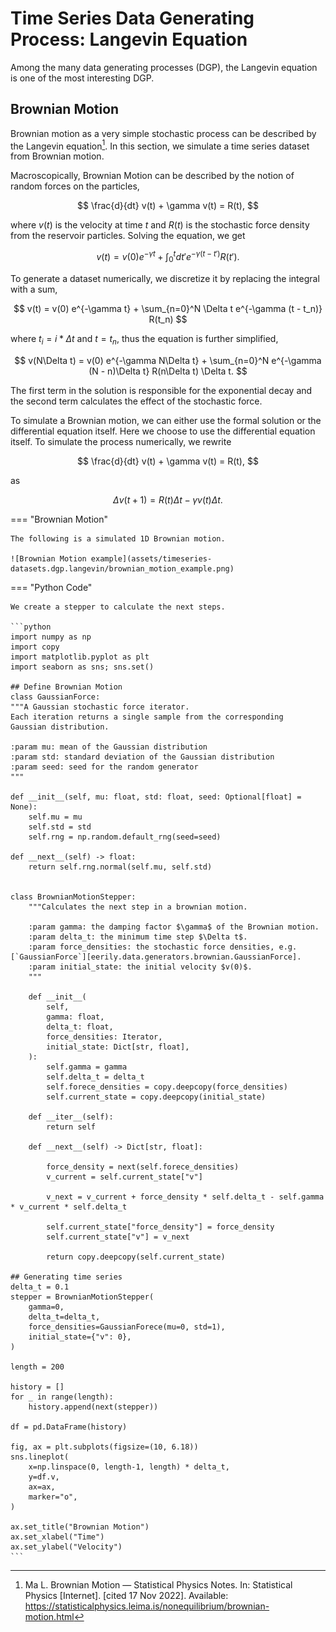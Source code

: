 # Time Series Data Generating Process: Langevin Equation

Among the many data generating processes (DGP), the Langevin equation is one of the most interesting DGP.

## Brownian Motion

Brownian motion as a very simple stochastic process can be described by the Langevin equation[^ma-sp]. In this section, we simulate a time series dataset from Brownian motion.

Macroscopically, Brownian Motion can be described by the notion of random forces on the particles,

$$
\frac{d}{dt} v(t) + \gamma v(t) = R(t),
$$

where $v(t)$ is the velocity at time $t$ and $R(t)$ is the stochastic force density from the reservoir particles. Solving the equation, we get

$$
v(t) = v(0)e^{-\gamma t} + \int_0^t dt' e^{-\gamma (t-t')} R(t') .
$$

To generate a dataset numerically, we discretize it by replacing the integral with a sum,

$$
v(t) = v(0) e^{-\gamma t} + \sum_{n=0}^N \Delta t e^{-\gamma (t - t_n)} R(t_n)
$$

where $t_i = i * \Delta t$ and $t = t_n$, thus the equation is further simplified,

$$
v(N\Delta t) = v(0) e^{-\gamma N\Delta t} + \sum_{n=0}^N  e^{-\gamma (N - n)\Delta t} R(n\Delta t) \Delta t.
$$

The first term in the solution is responsible for the exponential decay and the second term calculates the effect of the stochastic force.

To simulate a Brownian motion, we can either use the formal solution or the differential equation itself. Here we choose to use the differential equation itself. To simulate the process numerically, we rewrite

$$
\frac{d}{dt} v(t) + \gamma v(t) = R(t),
$$

as

$$
\Delta v (t+1) = R(t) \Delta t - \gamma v(t) \Delta t.
$$


=== "Brownian Motion"

    The following is a simulated 1D Brownian motion.

    ![Brownian Motion example](assets/timeseries-datasets.dgp.langevin/brownian_motion_example.png)

=== "Python Code"

    We create a stepper to calculate the next steps.

    ```python
    import numpy as np
    import copy
    import matplotlib.pyplot as plt
    import seaborn as sns; sns.set()

    ## Define Brownian Motion
    class GaussianForce:
    """A Gaussian stochastic force iterator.
    Each iteration returns a single sample from the corresponding
    Gaussian distribution.

    :param mu: mean of the Gaussian distribution
    :param std: standard deviation of the Gaussian distribution
    :param seed: seed for the random generator
    """

    def __init__(self, mu: float, std: float, seed: Optional[float] = None):
        self.mu = mu
        self.std = std
        self.rng = np.random.default_rng(seed=seed)

    def __next__(self) -> float:
        return self.rng.normal(self.mu, self.std)


    class BrownianMotionStepper:
        """Calculates the next step in a brownian motion.

        :param gamma: the damping factor $\gamma$ of the Brownian motion.
        :param delta_t: the minimum time step $\Delta t$.
        :param force_densities: the stochastic force densities, e.g. [`GaussianForce`][eerily.data.generators.brownian.GaussianForce].
        :param initial_state: the initial velocity $v(0)$.
        """

        def __init__(
            self,
            gamma: float,
            delta_t: float,
            force_densities: Iterator,
            initial_state: Dict[str, float],
        ):
            self.gamma = gamma
            self.delta_t = delta_t
            self.forece_densities = copy.deepcopy(force_densities)
            self.current_state = copy.deepcopy(initial_state)

        def __iter__(self):
            return self

        def __next__(self) -> Dict[str, float]:

            force_density = next(self.forece_densities)
            v_current = self.current_state["v"]

            v_next = v_current + force_density * self.delta_t - self.gamma * v_current * self.delta_t

            self.current_state["force_density"] = force_density
            self.current_state["v"] = v_next

            return copy.deepcopy(self.current_state)

    ## Generating time series
    delta_t = 0.1
    stepper = BrownianMotionStepper(
        gamma=0,
        delta_t=delta_t,
        force_densities=GaussianForece(mu=0, std=1),
        initial_state={"v": 0},
    )

    length = 200

    history = []
    for _ in range(length):
        history.append(next(stepper))

    df = pd.DataFrame(history)

    fig, ax = plt.subplots(figsize=(10, 6.18))
    sns.lineplot(
        x=np.linspace(0, length-1, length) * delta_t,
        y=df.v,
        ax=ax,
        marker="o",
    )

    ax.set_title("Brownian Motion")
    ax.set_xlabel("Time")
    ax.set_ylabel("Velocity")
    ```


[^ma-sp]: Ma L. Brownian Motion — Statistical Physics Notes. In: Statistical Physics [Internet]. [cited 17 Nov 2022]. Available: https://statisticalphysics.leima.is/nonequilibrium/brownian-motion.html
